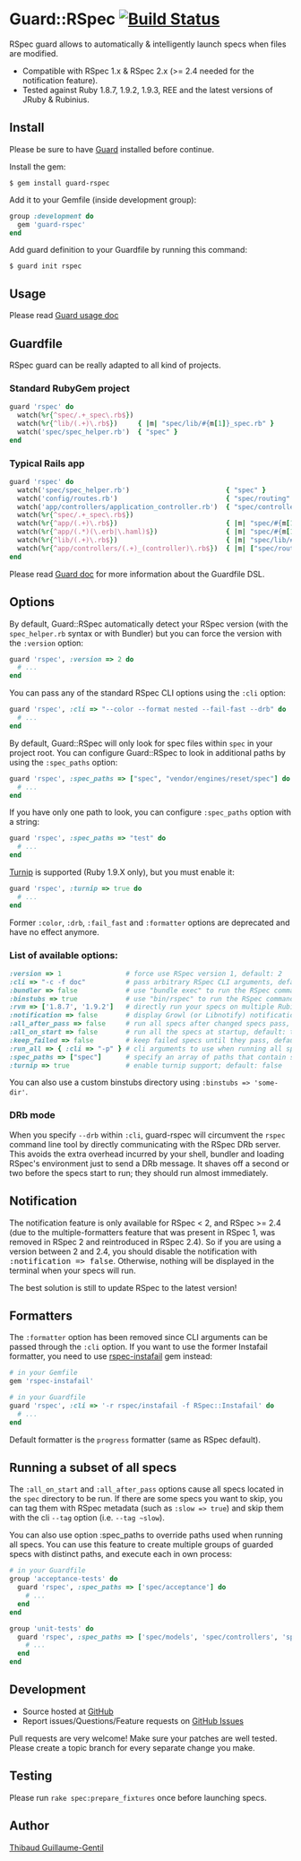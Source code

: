 # Guard::RSpec [![Build Status](https://secure.travis-ci.org/guard/guard-rspec.png?branch=master)](http://travis-ci.org/guard/guard-rspec)

RSpec guard allows to automatically & intelligently launch specs when files are modified.

* Compatible with RSpec 1.x & RSpec 2.x (>= 2.4 needed for the notification feature).
* Tested against Ruby 1.8.7, 1.9.2, 1.9.3, REE and the latest versions of JRuby & Rubinius.

## Install

Please be sure to have [Guard](https://github.com/guard/guard) installed before continue.

Install the gem:

```
$ gem install guard-rspec
```

Add it to your Gemfile (inside development group):

``` ruby
group :development do
  gem 'guard-rspec'
end
```

Add guard definition to your Guardfile by running this command:

```
$ guard init rspec
```

## Usage

Please read [Guard usage doc](https://github.com/guard/guard#readme)

## Guardfile

RSpec guard can be really adapted to all kind of projects.

### Standard RubyGem project

``` ruby
guard 'rspec' do
  watch(%r{^spec/.+_spec\.rb$})
  watch(%r{^lib/(.+)\.rb$})     { |m| "spec/lib/#{m[1]}_spec.rb" }
  watch('spec/spec_helper.rb')  { "spec" }
end
```

### Typical Rails app

``` ruby
guard 'rspec' do
  watch('spec/spec_helper.rb')                        { "spec" }
  watch('config/routes.rb')                           { "spec/routing" }
  watch('app/controllers/application_controller.rb')  { "spec/controllers" }
  watch(%r{^spec/.+_spec\.rb$})
  watch(%r{^app/(.+)\.rb$})                           { |m| "spec/#{m[1]}_spec.rb" }
  watch(%r{^app/(.*)(\.erb|\.haml)$})                 { |m| "spec/#{m[1]}#{m[2]}_spec.rb" }
  watch(%r{^lib/(.+)\.rb$})                           { |m| "spec/lib/#{m[1]}_spec.rb" }
  watch(%r{^app/controllers/(.+)_(controller)\.rb$})  { |m| ["spec/routing/#{m[1]}_routing_spec.rb", "spec/#{m[2]}s/#{m[1]}_#{m[2]}_spec.rb", "spec/acceptance/#{m[1]}_spec.rb"] }
end
```

Please read [Guard doc](https://github.com/guard/guard#readme) for more information about the Guardfile DSL.

## Options

By default, Guard::RSpec automatically detect your RSpec version (with the `spec_helper.rb` syntax or with Bundler) but you can force the version with the `:version` option:

``` ruby
guard 'rspec', :version => 2 do
  # ...
end
```

You can pass any of the standard RSpec CLI options using the `:cli` option:

``` ruby
guard 'rspec', :cli => "--color --format nested --fail-fast --drb" do
  # ...
end
```

By default, Guard::RSpec will only look for spec files within `spec` in your project root. You can configure Guard::RSpec to look in additional paths by using the `:spec_paths` option:

``` ruby
guard 'rspec', :spec_paths => ["spec", "vendor/engines/reset/spec"] do
  # ...
end
```
If you have only one path to look, you can configure `:spec_paths` option with a string:

``` ruby
guard 'rspec', :spec_paths => "test" do
  # ...
end
```
[Turnip](https://github.com/jnicklas/turnip) is supported (Ruby 1.9.X only), but you must enable it:
``` ruby
guard 'rspec', :turnip => true do
  # ...
end
```


Former `:color`, `:drb`, `:fail_fast` and `:formatter` options are deprecated and have no effect anymore.

### List of available options:

``` ruby
:version => 1                # force use RSpec version 1, default: 2
:cli => "-c -f doc"          # pass arbitrary RSpec CLI arguments, default: "-f progress"
:bundler => false            # use "bundle exec" to run the RSpec command, default: true
:binstubs => true            # use "bin/rspec" to run the RSpec command (takes precedence over :bundle), default: false
:rvm => ['1.8.7', '1.9.2']   # directly run your specs on multiple Rubies, default: nil
:notification => false       # display Growl (or Libnotify) notification after the specs are done running, default: true
:all_after_pass => false     # run all specs after changed specs pass, default: true
:all_on_start => false       # run all the specs at startup, default: true
:keep_failed => false        # keep failed specs until they pass, default: true
:run_all => { :cli => "-p" } # cli arguments to use when running all specs, default: same as :cli
:spec_paths => ["spec"]      # specify an array of paths that contain spec files
:turnip => true              # enable turnip support; default: false
```

You can also use a custom binstubs directory using `:binstubs => 'some-dir'`.

### DRb mode

When you specify `--drb` within `:cli`, guard-rspec will circumvent the `rspec` command line tool by
directly communicating with the RSpec DRb server.  This avoids the extra overhead incurred by your
shell, bundler and loading RSpec's environment just to send a DRb message.  It shaves off a
second or two before the specs start to run; they should run almost immediately.


Notification
------------

The notification feature is only available for RSpec < 2, and RSpec >= 2.4 (due to the multiple-formatters feature that was present in RSpec 1, was removed in RSpec 2 and reintroduced in RSpec 2.4). So if you are using a version between 2 and 2.4, you should disable the notification with <tt>:notification => false</tt>. Otherwise, nothing will be displayed in the terminal when your specs will run.

The best solution is still to update RSpec to the latest version!

Formatters
----------

The `:formatter` option has been removed since CLI arguments can be passed through the `:cli` option. If you want to use the former Instafail formatter, you need to use [rspec-instafail](http://rubygems.org/gems/rspec-instafail) gem instead:

``` ruby
# in your Gemfile
gem 'rspec-instafail'

# in your Guardfile
guard 'rspec', :cli => '-r rspec/instafail -f RSpec::Instafail' do
  # ...
end
```

Default formatter is the `progress` formatter (same as RSpec default).

Running a subset of all specs
-----------

The `:all_on_start` and `:all_after_pass` options cause all specs located in the `spec` directory to be run.  If there
are some specs you want to skip, you can tag them with RSpec metadata (such as `:slow => true`)
and skip them with the cli `--tag` option (i.e. `--tag ~slow`).

You can also use option :spec_paths to override paths used when running all specs.
You can use this feature to create multiple groups of guarded specs with distinct paths, and execute each in own process:

``` ruby
# in your Guardfile
group 'acceptance-tests' do
  guard 'rspec', :spec_paths => ['spec/acceptance'] do
    # ...
  end
end

group 'unit-tests' do
  guard 'rspec', :spec_paths => ['spec/models', 'spec/controllers', 'spec/routing'] do
    # ...
  end
end
```


Development
-----------

* Source hosted at [GitHub](https://github.com/guard/guard-rspec)
* Report issues/Questions/Feature requests on [GitHub Issues](https://github.com/guard/guard-rspec/issues)

Pull requests are very welcome! Make sure your patches are well tested. Please create a topic branch for every separate change
you make.

Testing
-------

Please run `rake spec:prepare_fixtures` once before launching specs.

Author
------

[Thibaud Guillaume-Gentil](https://github.com/thibaudgg)
